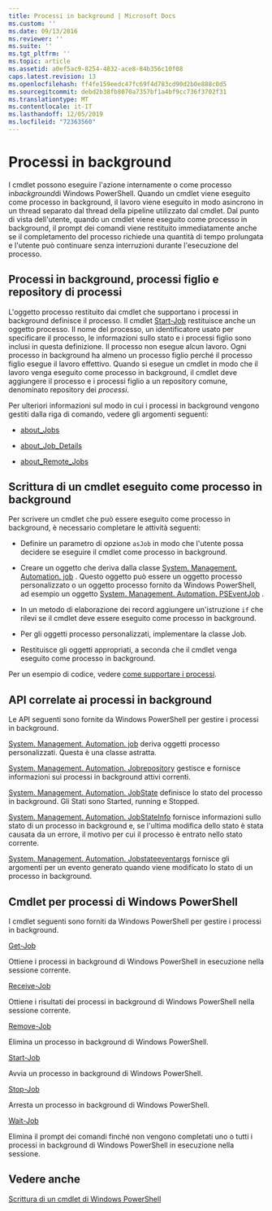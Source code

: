 ```yaml
---
title: Processi in background | Microsoft Docs
ms.custom: ''
ms.date: 09/13/2016
ms.reviewer: ''
ms.suite: ''
ms.tgt_pltfrm: ''
ms.topic: article
ms.assetid: a0ef5ac9-8254-4832-ace8-84b356c10f08
caps.latest.revision: 13
ms.openlocfilehash: ff4fe159eedc47fc69f4d783cd90d2b0e888c0d5
ms.sourcegitcommit: debd2b38fb8070a7357bf1a4bf9cc736f3702f31
ms.translationtype: MT
ms.contentlocale: it-IT
ms.lasthandoff: 12/05/2019
ms.locfileid: "72363560"
---
```

# <a name="background-jobs"></a>Processi in background

I cmdlet possono eseguire l'azione internamente o come processo in*background*di Windows PowerShell. Quando un cmdlet viene eseguito come processo in background, il lavoro viene eseguito in modo asincrono in un thread separato dal thread della pipeline utilizzato dal cmdlet. Dal punto di vista dell'utente, quando un cmdlet viene eseguito come processo in background, il prompt dei comandi viene restituito immediatamente anche se il completamento del processo richiede una quantità di tempo prolungata e l'utente può continuare senza interruzioni durante l'esecuzione del processo.

## <a name="background-jobs-child-jobs-and-the-job-repository"></a>Processi in background, processi figlio e repository di processi

L'oggetto processo restituito dai cmdlet che supportano i processi in background definisce il processo. Il cmdlet [Start-Job](/powershell/module/Microsoft.PowerShell.Core/Start-Job) restituisce anche un oggetto processo. Il nome del processo, un identificatore usato per specificare il processo, le informazioni sullo stato e i processi figlio sono inclusi in questa definizione. Il processo non esegue alcun lavoro. Ogni processo in background ha almeno un processo figlio perché il processo figlio esegue il lavoro effettivo. Quando si esegue un cmdlet in modo che il lavoro venga eseguito come processo in background, il cmdlet deve aggiungere il processo e i processi figlio a un repository comune, denominato repository dei *processi*.

Per ulteriori informazioni sul modo in cui i processi in background vengono gestiti dalla riga di comando, vedere gli argomenti seguenti:

- [about_Jobs](/powershell/module/microsoft.powershell.core/about/about_jobs)

- [about_Job_Details](/powershell/module/microsoft.powershell.core/about/about_job_details)

- [about_Remote_Jobs](/powershell/module/microsoft.powershell.core/about/about_remote_jobs)

## <a name="writing-a-cmdlet-that-runs-as-a-background-job"></a>Scrittura di un cmdlet eseguito come processo in background

Per scrivere un cmdlet che può essere eseguito come processo in background, è necessario completare le attività seguenti:

- Definire un parametro di opzione `asJob` in modo che l'utente possa decidere se eseguire il cmdlet come processo in background.

- Creare un oggetto che deriva dalla classe [System. Management. Automation. job](/dotnet/api/System.Management.Automation.Job) . Questo oggetto può essere un oggetto processo personalizzato o un oggetto processo fornito da Windows PowerShell, ad esempio un oggetto [System. Management. Automation. PSEventJob](/dotnet/api/System.Management.Automation.PSEventJob) .

- In un metodo di elaborazione dei record aggiungere un'istruzione `if` che rilevi se il cmdlet deve essere eseguito come processo in background.

- Per gli oggetti processo personalizzati, implementare la classe Job.

- Restituisce gli oggetti appropriati, a seconda che il cmdlet venga eseguito come processo in background.

Per un esempio di codice, vedere [come supportare i processi](./how-to-support-jobs.md).

## <a name="background-job-related-apis"></a>API correlate ai processi in background

Le API seguenti sono fornite da Windows PowerShell per gestire i processi in background.

[System. Management. Automation. job](/dotnet/api/System.Management.Automation.Job) deriva oggetti processo personalizzati. Questa è una classe astratta.

[System. Management. Automation. Jobrepository](/dotnet/api/System.Management.Automation.JobRepository) gestisce e fornisce informazioni sui processi in background attivi correnti.

[System. Management. Automation. JobState](/dotnet/api/System.Management.Automation.JobState) definisce lo stato del processo in background. Gli Stati sono Started, running e Stopped.

[System. Management. Automation. JobStateInfo](/dotnet/api/System.Management.Automation.JobStateInfo) fornisce informazioni sullo stato di un processo in background e, se l'ultima modifica dello stato è stata causata da un errore, il motivo per cui il processo è entrato nello stato corrente.

[System. Management. Automation. Jobstateeventargs](/dotnet/api/System.Management.Automation.JobStateEventArgs) fornisce gli argomenti per un evento generato quando viene modificato lo stato di un processo in background.

## <a name="windows-powershell-job-cmdlets"></a>Cmdlet per processi di Windows PowerShell

I cmdlet seguenti sono forniti da Windows PowerShell per gestire i processi in background.

[Get-Job](/powershell/module/Microsoft.PowerShell.Core/Get-Job)

Ottiene i processi in background di Windows PowerShell in esecuzione nella sessione corrente.

[Receive-Job](/powershell/module/Microsoft.PowerShell.Core/Receive-Job)

Ottiene i risultati dei processi in background di Windows PowerShell nella sessione corrente.

[Remove-Job](/powershell/module/Microsoft.PowerShell.Core/Remove-Job)

Elimina un processo in background di Windows PowerShell.

[Start-Job](/powershell/module/Microsoft.PowerShell.Core/Start-Job)

Avvia un processo in background di Windows PowerShell.

[Stop-Job](/powershell/module/Microsoft.PowerShell.Core/Stop-Job)

Arresta un processo in background di Windows PowerShell.

[Wait-Job](/powershell/module/Microsoft.PowerShell.Core/Wait-Job)

Elimina il prompt dei comandi finché non vengono completati uno o tutti i processi in background di Windows PowerShell in esecuzione nella sessione.

## <a name="see-also"></a>Vedere anche

[Scrittura di un cmdlet di Windows PowerShell](./writing-a-windows-powershell-cmdlet.md)
